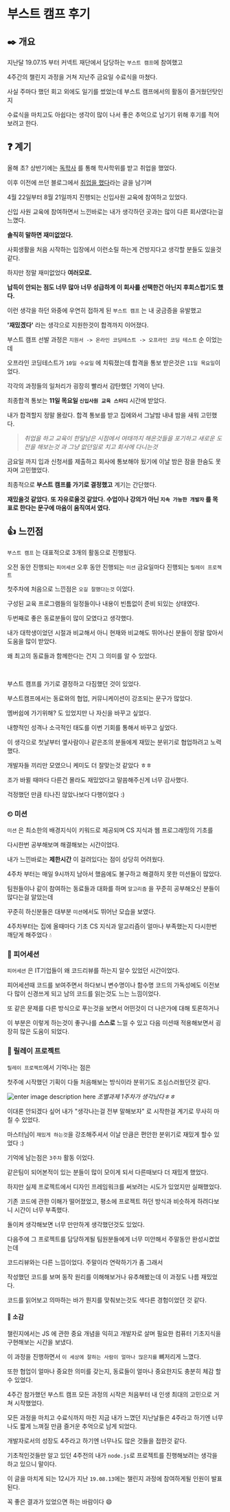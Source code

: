 # 부스트 캠프 후기 

## ✒️ 개요

지난달 19.07.15 부터 커넥트 재단에서 담당하는 `부스트 캠프`에 참여했고

4주간의 챌린지 과정을 거쳐 지난주 금요일 수료식을 마쳤다.

사실 주마다 했던 회고 외에도 일기를 썼었는데 부스트 캠프에서의 활동이 즐거웠던탓인지

수료식을 마치고도 아쉽다는 생각이 많이 나서 좋은 추억으로 남기기 위해 후기를 적어보려고 한다.


## ❓ 계기

올해 초? 상반기에는 [독학사](https://redgee.tistory.com/entry/%EB%8F%85%ED%95%99%EC%82%AC-%ED%9B%84%EA%B8%B0) 를 통해 학사학위를 받고 취업을 했었다.

이후 이전에 쓰던 블로그에서 [취업을 했다](https://jihunhong.github.io/04/09/취업을-했다/)라는 글을 남기며

4월 22일부터 8월 21일까지 진행되는 신입사원 교육에 참여하고 있었다.

신입 사원 교육에 참여하면서 느낀바로는 내가 생각하던 곳과는 많이 다른 회사였다는걸 느꼈다.

**솔직히 말하면 재미없었다.**

사회생활을 처음 시작하는 입장에서 이런소릴 하는게 건방지다고 생각할 분들도 있을것 같다.

하지만 정말 재미없었다 **여러모로.** 

**납득이 안되는 점도 너무 많아 너무 성급하게 이 회사를 선택한건 아닌지 후회스럽기도 했다.**

이런 생각을 하던 와중에 우연히 접하게 된 `부스트 캠프` 는 내 궁금증을 유발했고

**'재밌겠다'** 라는 생각으로 지원한것이 합격까지 이어졌다.

부스트 캠프 선발 과정은 `지원서 -> 온라인 코딩테스트 -> 오프라인 코딩 테스트` 순 이었는데

오프라인 코딩테스트가 `10일 수요일` 에 치뤄졌는데 합격을 통보 받은것은 `11일 목요일`이었다.

각각의 과정들의 일처리가 굉장히 빨라서 감탄했던 기억이 난다.

최종합격 통보는 **11일 목요일 `신입사원 교육 스터디`** 시간에 받았다.

내가 합격할지 정말 몰랐다. 합격 통보를 받고 집에와서 그날밤 내내 밤을 새워 고민했다.

> _취업을 하고 교육이 한달남은 시점에서 여태까지 해온것들을 포기하고 새로운 도전을 해보는것 과
그냥 없던일로 치고 회사에 다니는것_

금요일 까지 입과 신청서를 제출하고 회사에 통보해야 됬기에 이날 밤은 잠을 한숨도 못자며 고민했었다.

최종적으로 **부스트 캠프를 가기로 결정했고** 계기는 간단했다.

**재밌을것 같았다. 또 자유로울것 같았다. 수업이나 강의가 아닌 `지속 가능한 개발자` 를 목표로 한다는 문구에 마음이 움직여서 였다.**

## 👍 느낀점

`부스트 캠프` 는 대표적으로 3개의 활동으로 진행됬다.

오전 동안 진행되는 `피어세션` 오후 동안 진행되는 `미션` 금요일마다 진행되는 `릴레이 프로젝트`

첫주차에 처음으로 느낀점은 `오길 잘했다는것` 이었다.

구성된 교육 프로그램들의 일정들이나 내용이 빈틈없이 준비 되있는 상태였다.

두번째로 좋은 동료분들이 많이 모였다고 생각했다.

내가 대학생이었던 시절과 비교해서 아니 현재와 비교해도 뛰어나신 분들이 정말 많아서 도움을 많이 받았다.

왜 최고의 동료들과 함께한다는 건지 그 의미를 알 수 있었다.

<br>

부스트 캠프를 가기로 결정하고 다짐했던 것이 있었다.

부스트캠프에서는 동료와의 협업, 커뮤니케이션이 강조되는 문구가 많았다.

멤버쉽에 가기위해? 도 있었지만 나 자신을 바꾸고 싶었다.

내향적인 성격나 소극적인 태도를 이번 기회를 통해서 바꾸고 싶었다.

이 생각으로 첫날부터 옆사람이나 같은조의 분들에게 재밌는 분위기로 협업하려고 노력했다.

개발자들 끼리만 모였으니 케미도 더 잘맞는것 같았다 ㅎㅎ

조가 바뀔 때마다 다른건 몰라도 재밌었다고 말씀해주신게 너무 감사했다.

걱정했던 만큼 티나진 않았나보다 다행이었다 :)


### ⏲ 미션 

`미션` 은 최소한의 배경지식이 키워드로 제공되며 CS 지식과 웹 프로그래밍의 기초를

다시한번 공부해보며 해결해보는 시간이었다.

내가 느낀바로는 **제한시간** 이 걸려있다는 점이 상당히 어려웠다.

4주차 부터는 매일 9시까지 남아서 했음에도 불구하고 해결하지 못한 미션들이 많았다.

팀원들이나 같이 참여하는 동료들과 대화를 하며 `알고리즘` 을 꾸준히 공부해오신 분들이 많다는걸 알았는데

꾸준히 하신분들은 대부분 `미션`에서도 뛰어난 모습을 보였다.

4주차부터는 집에 올때마다 기초 CS 지식과 알고리즘이 얼마나 부족했는지 다시한번 깨닫게 해주었다 💧

### 🙏 피어세션

`피어세션` 은 IT기업들이 왜 코드리뷰를 하는지 알수 있었던 시간이었다.

피어세션때 코드를 보여주면서 하다보니 변수명이나 함수명 코드의 가독성에도 이전보다 많이 신경쓰게 되고 남의 코드를 읽는것도 느는 느낌이었다.

또 같은 문제를 다른 방식으로 푸는것을 보면서 어떤것이 더 나은가에 대해 토론하거나 

이 부분은 이렇게 하는것이 좋구나를 **스스로** 느낄 수 있고 다음 미션때 적용해보면서 굉장히 많은 도움이 되었다.

### 📜 릴레이 프로젝트

`릴레이 프로젝트`에서 기억나는 점은

첫주에 시작했던 기획이 다들 처음해보는 방식이라 분위기도 조심스러웠던것 같다.

![enter image description here](http://img.allthatboots.com/edimg2/5d0c2ece2464a.gif)
_조별과제 1주차가 생각났다ㅎㅎ_

이대론 안되겠다 싶어 내가 "생각나는걸 전부 말해보자" 로 시작한걸 계기로 무사히 마칠 수 있었다.

마스터님이 `재밌게 하는것`을 강조해주셔서 이날 만큼은 편안한 분위기로 재밌게 할수 있었다 :)

기억에 남는점은 `3주차` 활동 이었다.

같은팀이 되어본적이 있는 분들이 많이 모이게 되서 다른때보다 더 재밌게 했었다.

하지만 실제 프로젝트에서 디자인 프레임워크를 써보려는 시도가 있었지만 실패했었다.

기존 코드에 관한 이해가 떨어졌었고, 평소에 프로젝트 하던 방식과 비슷하게 하려다보니 시간이 너무 부족했다.

돌이켜 생각해보면 너무 만만하게 생각했던것도 있었다.

다음주에 그 프로젝트를 담당하게될 팀원분들에게 너무 미안해서 주말동안 완성시켰었는데

코드리뷰와는 다른 느낌이었다. 주말이라 연락하기가 좀 그래서

작성했던 코드를 보며 동작 원리를 이해해보거나 유추해봤는데 이 과정도 나름 재밌었다. 

코드를 읽어보고 의마하는 바가 뭔지를 맞춰보는것도 색다른 경험이었던 것 같다.

#### 💬 소감

챌린지에서는 JS 에 관한 중요 개념을 익히고 개발자로 살며 필요한 컴퓨터 기초지식을 구현해보는 시간을 보냈다.

이 과정을 진행하면서 `이 세상에 잘하는 사람이 얼마나 많은지를` 뼈저리게 느꼈다.

또한 협업이 얼마나 중요한 의미를 갖는지, 동료들이 얼마나 중요한지도 충분히 체감 할 수 있었다.

4주간 참가했던 부스트 캠프 모든 과정의 시작은 처음부터 내 인생 최대의 고민으로 거쳐 시작했었다.

모든 과정을 마치고 수료식까지 마친 지금 내가 느꼈던 지난날들은 4주라고 하기엔 너무나도 짧게 느껴질 만큼 즐거운 추억으로 남게 되었다.

개발자로서의 성장도 4주라고 하기엔 너무나도 많은 것들을 접한것 같다.

기초적인것들만 알고 있던 4주전의 내가 `node.js`로 프로젝트를 진행해보려는 생각을 하고 있으니 말이다.

이 글을 마치게 되는 12시가 지난 `19.08.13`에는 챌린지 과정에 참여하게될 인원이 발표된다.

꼭 좋은 결과가 있었으면 하는 바람이다 😄